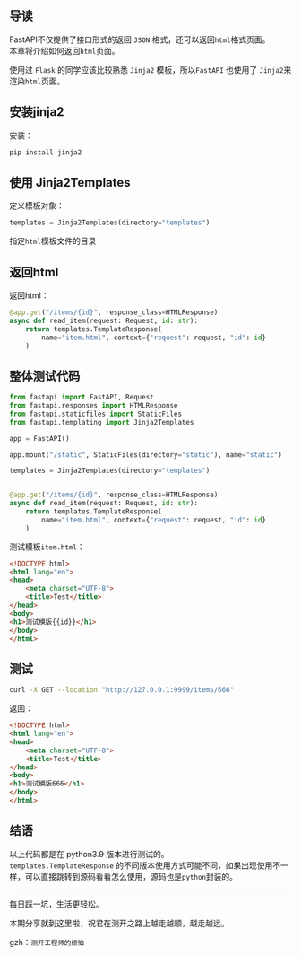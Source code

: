 ## 导读

FastAPI不仅提供了接口形式的返回 `JSON` 格式，还可以返回`html`格式页面。  
本章将介绍如何返回`html`页面。

使用过 `Flask` 的同学应该比较熟悉 `Jinja2` 模板，所以`FastAPI` 也使用了 `Jinja2`来渲染`html`页面。

## 安装jinja2

安装：
```bash
pip install jinja2
```

## 使用 Jinja2Templates

定义模板对象：

```python
templates = Jinja2Templates(directory="templates")

```
指定`html`模板文件的目录

## 返回html

返回html：
```python
@app.get("/items/{id}", response_class=HTMLResponse)
async def read_item(request: Request, id: str):
    return templates.TemplateResponse(
        name="item.html", context={"request": request, "id": id}
    )
```

## 整体测试代码

```python
from fastapi import FastAPI, Request
from fastapi.responses import HTMLResponse
from fastapi.staticfiles import StaticFiles
from fastapi.templating import Jinja2Templates

app = FastAPI()

app.mount("/static", StaticFiles(directory="static"), name="static")

templates = Jinja2Templates(directory="templates")


@app.get("/items/{id}", response_class=HTMLResponse)
async def read_item(request: Request, id: str):
    return templates.TemplateResponse(
        name="item.html", context={"request": request, "id": id}
    )

```

测试模板`item.html`：
```html
<!DOCTYPE html>
<html lang="en">
<head>
    <meta charset="UTF-8">
    <title>Test</title>
</head>
<body>
<h1>测试模版{{id}}</h1>
</body>
</html>
```

## 测试

```bash
curl -X GET --location "http://127.0.0.1:9999/items/666"
```

返回：
```html
<!DOCTYPE html>
<html lang="en">
<head>
    <meta charset="UTF-8">
    <title>Test</title>
</head>
<body>
<h1>测试模版666</h1>
</body>
</html>
```


## 结语

以上代码都是在 python3.9 版本进行测试的。  
`templates.TemplateResponse` 的不同版本使用方式可能不同，如果出现使用不一样，可以直接跳转到源码看看怎么使用，源码也是`python`封装的。


***

每日踩一坑，生活更轻松。

本期分享就到这里啦，祝君在测开之路上越走越顺，越走越远。

gzh：`测开工程师的烦恼`